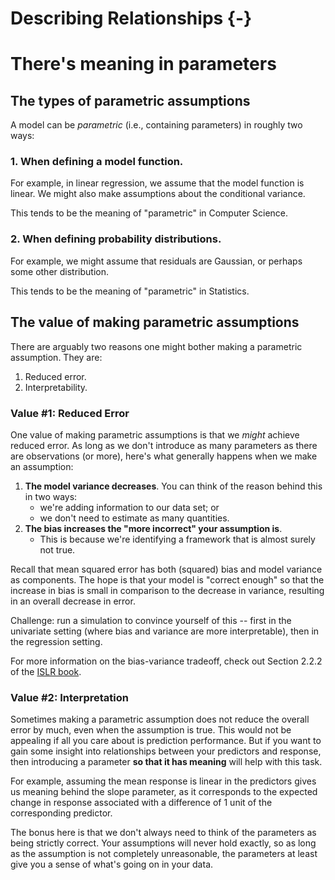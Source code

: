 # Describing Relationships {-}

# There's meaning in parameters

## The types of parametric assumptions

A model can be _parametric_ (i.e., containing parameters) in roughly two ways:

### 1\. When defining a __model function__.

For example, in linear regression, we assume that the model function is linear. We might also make assumptions about the conditional variance.

This tends to be the meaning of "parametric" in Computer Science.

### 2\. When defining __probability distributions__. 

For example, we might assume that residuals are Gaussian, or perhaps some other distribution.

This tends to be the meaning of "parametric" in Statistics.

## The value of making parametric assumptions

There are arguably two reasons one might bother making a parametric assumption. They are:

1. Reduced error.
2. Interpretability.

### Value \#1: Reduced Error

One value of making parametric assumptions is that we _might_ achieve reduced error. As long as we don't introduce as many parameters as there are observations (or more), here's what generally happens when we make an assumption:

1. __The model variance decreases__. You can think of the reason behind this in two ways:
    - we're adding information to our data set; or
    - we don't need to estimate as many quantities. 
2. __The bias increases the "more incorrect" your assumption is__.
    - This is because we're identifying a framework that is almost surely not true.

Recall that mean squared error has both (squared) bias and model variance as components. The hope is that your model is "correct enough" so that the increase in bias is small in comparison to the decrease in variance, resulting in an overall decrease in error.

Challenge: run a simulation to convince yourself of this -- first in the univariate setting (where bias and variance are more interpretable), then in the regression setting.

For more information on the bias-variance tradeoff, check out Section 2.2.2 of the [ISLR book](http://www-bcf.usc.edu/~gareth/ISL/).

### Value \#2: Interpretation

Sometimes making a parametric assumption does not reduce the overall error by much, even when the assumption is true. This would not be appealing if all you care about is prediction performance. But if you want to gain some insight into relationships between your predictors and response, then introducing a parameter __so that it has meaning__ will help with this task.

For example, assuming the mean response is linear in the predictors gives us meaning behind the slope parameter, as it corresponds to the expected change in response associated with a difference of 1 unit of the corresponding predictor.  

The bonus here is that we don't always need to think of the parameters as being strictly correct. Your assumptions will never hold exactly, so as long as the assumption is not completely unreasonable, the parameters at least give you a sense of what's going on in your data. 

